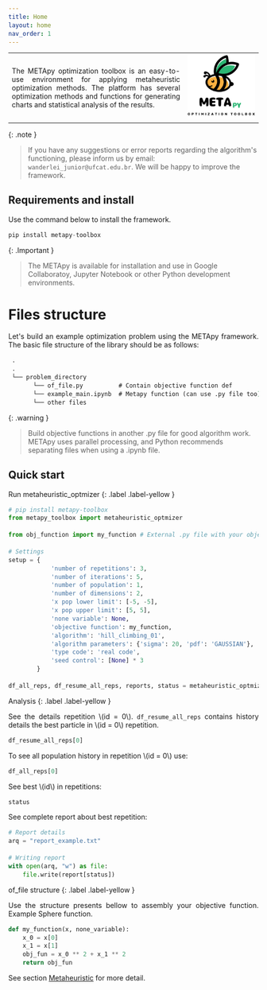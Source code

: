 ```yaml
---
title: Home
layout: home
nav_order: 1
---
```


<!--Don't delete ths script-->
<script src = "https://polyfill.io/v3/polyfill.min.js?features=es6"></script>
<script id = "MathJax-script" async src="https://cdn.jsdelivr.net/npm/mathjax@3/es5/tex-mml-chtml.js"></script>
<!--Don't delete ths script-->

<table>
  <tr>
    <td style="width:70%;">
      <p align="justify">
        The METApy optimization toolbox is an easy-to-use environment for applying metaheuristic optimization methods. The platform has several optimization methods and functions for generating charts and statistical analysis of the results.
      </p>
    </td>
    <td style="width:30%;"><img src="assets/images/logo.png"/></td>  
  </tr>
</table>  

{: .note }
> If you have any suggestions or error reports regarding the algorithm's functioning, please inform us by email: `wanderlei_junior@ufcat.edu.br`. We will be happy to improve the framework.

<h2>Requirements and install</h2>

<p align = "justify">
  Use the command below to install the framework.
</p>

```python
pip install metapy-toolbox
```

{: .Important }
> The METApy is available for installation and use in Google Collaboratoy, Jupyter Notebook or other Python development environments.

<h1>Files structure</h1>

<p align="justify">Let's build an example optimization problem using the METApy framework. The basic file structure of the library should be as follows:</p>

```cmd
 .
 .
 └── problem_directory
       └── of_file.py          # Contain objective function def
       └── example_main.ipynb  # Metapy function (can use .py file too)
       └── other files
```

{: .warning }
> Build objective functions in another .py file for good algorithm work. METApy uses parallel processing, and Python recommends separating files when using a .ipynb file.

<h2>Quick start</h2>

Run metaheuristic_optmizer
{: .label .label-yellow }

```python
# pip install metapy-toolbox
from metapy_toolbox import metaheuristic_optmizer

from obj_function import my_function # External .py file with your objective function

# Settings
setup = {   
            'number of repetitions': 3,
            'number of iterations': 5,
            'number of population': 1,
            'number of dimensions': 2,
            'x pop lower limit': [-5, -5],
            'x pop upper limit': [5, 5],
            'none variable': None,
            'objective function': my_function,
            'algorithm': 'hill_climbing_01',
            'algorithm parameters': {'sigma': 20, 'pdf': 'GAUSSIAN'},
            'type code': 'real code',
            'seed control': [None] * 3
        }

df_all_reps, df_resume_all_reps, reports, status = metaheuristic_optmizer(setup)
```

Analysis
{: .label .label-yellow }

<p align="justify">See the details repetition \(id = 0\). <code>df_resume_all_reps</code> contains history details the best particle in \(id = 0\) repetition.</p>

```python
df_resume_all_reps[0]
```

<p align="justify">To see all population history in repetition \(id = 0\) use:</p>

```python
df_all_reps[0]
```

<p align="justify">See best \(id\) in repetitions:</p>

```python
status
```

<p align="justify">See complete report about best repetition:</p>

```python
# Report details
arq = "report_example.txt"

# Writing report
with open(arq, "w") as file:
    file.write(report[status])
```

of_file structure
{: .label .label-yellow }

<p align="justify">Use the structure presents bellow to assembly your objective function. Example Sphere function.</p>

```python
def my_function(x, none_variable):
    x_0 = x[0]
    x_1 = x[1]
    obj_fun = x_0 ** 2 + x_1 ** 2
    return obj_fun
```

<p align="justify">
  See section <a href="https://wmpjrufg.github.io/METAPY/FRA_ALG_.html" target="_blank">Metaheuristic</a> for more detail.
</p>
